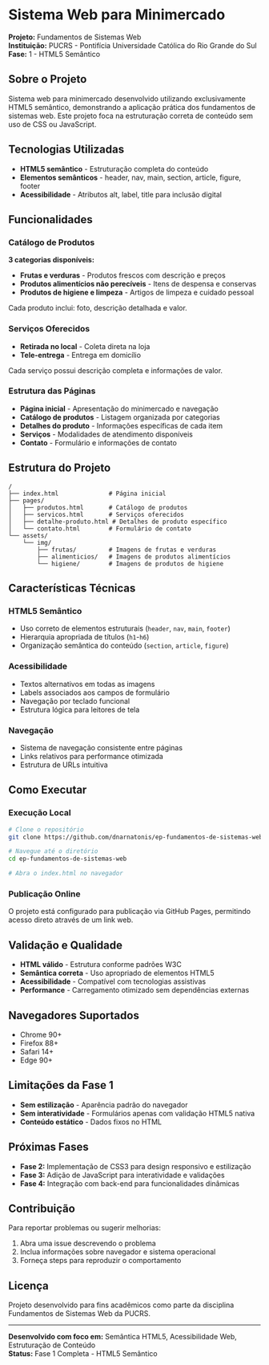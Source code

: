 # Sistema Web para Minimercado

**Projeto:** Fundamentos de Sistemas Web  
**Instituição:** PUCRS - Pontifícia Universidade Católica do Rio Grande do Sul  
**Fase:** 1 - HTML5 Semântico  

## Sobre o Projeto

Sistema web para minimercado desenvolvido utilizando exclusivamente HTML5 semântico, demonstrando a aplicação prática dos fundamentos de sistemas web. Este projeto foca na estruturação correta de conteúdo sem uso de CSS ou JavaScript.

## Tecnologias Utilizadas

- **HTML5 semântico** - Estruturação completa do conteúdo
- **Elementos semânticos** - header, nav, main, section, article, figure, footer
- **Acessibilidade** - Atributos alt, label, title para inclusão digital

## Funcionalidades

### Catálogo de Produtos

**3 categorias disponíveis:**

- **Frutas e verduras** - Produtos frescos com descrição e preços
- **Produtos alimentícios não perecíveis** - Itens de despensa e conservas  
- **Produtos de higiene e limpeza** - Artigos de limpeza e cuidado pessoal

Cada produto inclui: foto, descrição detalhada e valor.

### Serviços Oferecidos

- **Retirada no local** - Coleta direta na loja
- **Tele-entrega** - Entrega em domicílio

Cada serviço possui descrição completa e informações de valor.

### Estrutura das Páginas

- **Página inicial** - Apresentação do minimercado e navegação
- **Catálogo de produtos** - Listagem organizada por categorias
- **Detalhes do produto** - Informações específicas de cada item
- **Serviços** - Modalidades de atendimento disponíveis
- **Contato** - Formulário e informações de contato

## Estrutura do Projeto

```text
/
├── index.html              # Página inicial
├── pages/
│   ├── produtos.html       # Catálogo de produtos
│   ├── servicos.html       # Serviços oferecidos
│   ├── detalhe-produto.html # Detalhes de produto específico
│   └── contato.html        # Formulário de contato
└── assets/
    └── img/
        ├── frutas/         # Imagens de frutas e verduras
        ├── alimenticios/   # Imagens de produtos alimentícios
        └── higiene/        # Imagens de produtos de higiene
```

## Características Técnicas

### HTML5 Semântico

- Uso correto de elementos estruturais (`header`, `nav`, `main`, `footer`)
- Hierarquia apropriada de títulos (`h1`-`h6`)
- Organização semântica do conteúdo (`section`, `article`, `figure`)

### Acessibilidade

- Textos alternativos em todas as imagens
- Labels associados aos campos de formulário
- Navegação por teclado funcional
- Estrutura lógica para leitores de tela

### Navegação

- Sistema de navegação consistente entre páginas
- Links relativos para performance otimizada
- Estrutura de URLs intuitiva

## Como Executar

### Execução Local

```bash
# Clone o repositório
git clone https://github.com/dnarnatonis/ep-fundamentos-de-sistemas-web.git

# Navegue até o diretório
cd ep-fundamentos-de-sistemas-web

# Abra o index.html no navegador
```

### Publicação Online

O projeto está configurado para publicação via GitHub Pages, permitindo acesso direto através de um link web.

## Validação e Qualidade

- **HTML válido** - Estrutura conforme padrões W3C
- **Semântica correta** - Uso apropriado de elementos HTML5
- **Acessibilidade** - Compatível com tecnologias assistivas
- **Performance** - Carregamento otimizado sem dependências externas

## Navegadores Suportados

- Chrome 90+
- Firefox 88+
- Safari 14+
- Edge 90+

## Limitações da Fase 1

- **Sem estilização** - Aparência padrão do navegador
- **Sem interatividade** - Formulários apenas com validação HTML5 nativa
- **Conteúdo estático** - Dados fixos no HTML

## Próximas Fases

- **Fase 2:** Implementação de CSS3 para design responsivo e estilização
- **Fase 3:** Adição de JavaScript para interatividade e validações
- **Fase 4:** Integração com back-end para funcionalidades dinâmicas

## Contribuição

Para reportar problemas ou sugerir melhorias:

1. Abra uma issue descrevendo o problema
2. Inclua informações sobre navegador e sistema operacional
3. Forneça steps para reproduzir o comportamento

## Licença

Projeto desenvolvido para fins acadêmicos como parte da disciplina Fundamentos de Sistemas Web da PUCRS.

---

**Desenvolvido com foco em:** Semântica HTML5, Acessibilidade Web, Estruturação de Conteúdo  
**Status:** Fase 1 Completa - HTML5 Semântico

